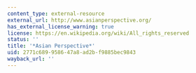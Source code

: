 ```yaml
---
content_type: external-resource
external_url: http://www.asianperspective.org/
has_external_license_warning: true
license: https://en.wikipedia.org/wiki/All_rights_reserved
status: ''
title: '*Asian Perspective*'
uid: 2771c689-9586-47a8-ad2b-f9885bec9843
wayback_url: ''
---
```

